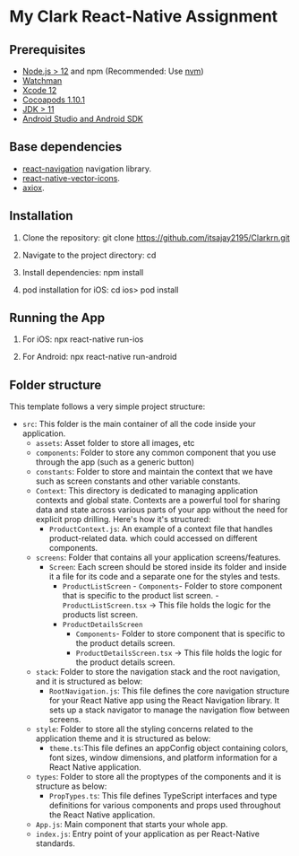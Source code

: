 # My Clark React-Native Assignment


## Prerequisites

- [Node.js > 12](https://nodejs.org) and npm (Recommended: Use [nvm](https://github.com/nvm-sh/nvm))
- [Watchman](https://facebook.github.io/watchman)
- [Xcode 12](https://developer.apple.com/xcode)
- [Cocoapods 1.10.1](https://cocoapods.org)
- [JDK > 11](https://www.oracle.com/java/technologies/javase-jdk11-downloads.html)
- [Android Studio and Android SDK](https://developer.android.com/studio)

## Base dependencies

- [react-navigation](https://reactnavigation.org/) navigation library.
- [react-native-vector-icons](https://github.com/oblador/react-native-vector-icons).
- [axiox](https://github.com/axios/axios).

## Installation
1. Clone the repository:
 git clone https://github.com/itsajay2195/Clarkrn.git

2. Navigate to the project directory:
 cd <folder>

3. Install dependencies:
  npm install 

4. pod installation for iOS:
 cd ios> pod install

## Running the App

1. For iOS:
   npx react-native run-ios

2. For Android:
  npx react-native run-android






## Folder structure

This template follows a very simple project structure:

- `src`: This folder is the main container of all the code inside your application.
  - `assets`: Asset folder to store all images, etc
  - `components`: Folder to store any common component that you use through the app (such as a generic button)
  - `constants`: Folder to store and maintain the context that we have such as screen constants and other variable constants.
  - `Context`: This directory is dedicated to managing application contexts and global state. Contexts are a powerful tool for sharing data and state across various parts of your app without the need for explicit prop drilling. Here's how it's 
     structured:
     - `ProductContext.js`: An example of a context file that handles product-related data. which could accessed on different components.
  - `screens`: Folder that contains all your application screens/features.
    - `Screen`: Each screen should be stored inside its folder and inside it a file for its code and a separate one for the styles and tests.
      - `ProductListScreen`
            - `Components`- Folder to store component that is specific to the product list screen.
            - `ProductListScreen.tsx` -> This file holds the logic for the products list screen.
       - `ProductDetailsScreen`
            - `Components`- Folder to store component that is specific to the product details screen.
            - `ProductDetailsScreen.tsx` -> This file holds the logic for the product details screen.
  - `stack`: Folder to store the navigation stack and the root navigation, and it is structured as below:
      - `RootNavigation.js`: This file defines the core navigation structure for your React Native app using the React Navigation library. It sets up a stack navigator to manage the navigation flow between screens.
  - `style`: Folder to store all the styling concerns related to the application theme and it is structured as below:
      - `theme.ts`:This file defines an appConfig object containing colors, font sizes, window dimensions, and platform information for a React Native application. 
  - `types`: Folder to store all the proptypes of the components and it is structure as below:
      - `PropTypes.ts`: This file defines TypeScript interfaces and type definitions for various components and props used throughout the React Native application.
  - `App.js`: Main component that starts your whole app.
  - `index.js`: Entry point of your application as per React-Native standards.

